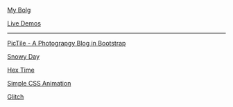 <p><u><a href="https://wolfdale.github.io/">My Bolg</a></u></p>
<p><u>Live Demos</u></p>
<hr>
<p><a href="https://wolfdale.github.io/demos/Pictile/">PicTile - A Photograpgy Blog in Bootstrap</a></p>
<p><a href="https://wolfdale.github.io/demos/snow/">Snowy Day</a></p>
<p><a href="https://wolfdale.github.io/demos/HexTime/">Hex Time</a></p>
<p><a href="https://wolfdale.github.io/demos/css-animation/">Simple CSS Animation</a></p>
<p><a href="https://wolfdale.github.io/demos/Glitch/">Glitch</a></p>
